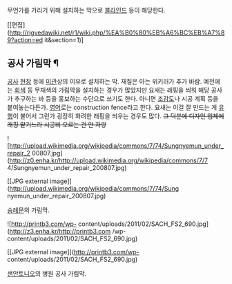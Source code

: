 무언가를 가리기 위해 설치하는 막으로 [블라인드](%EB%B8%94%EB%9D%BC%EC%9D%B8%EB%93%9C.md) 등이
해당한다.

[[편집](http://rigvedawiki.net/r1/wiki.php/%EA%B0%80%EB%A6%BC%EB%A7%89?action=ed
it&section=1)]

## 공사 가림막 ¶

[공사](%EA%B3%B5%EC%82%AC.md) [현장](%ED%98%84%EC%9E%A5.md) 등에
[미관](%EB%AF%B8%EA%B4%80.md)상의 이유로 설치하는 막. 재질은 아는 위키러가 추가 바람. 예전에는
[회색](%ED%9A%8C%EC%83%89.md) 등 무채색의 가림막을 설치하는 경우가 많았지만 요새는 래핑을 씌워 해당 공사가
추구하는 바 등을 홍보하는 수단으로 쓰기도 한다. 아니면 [조감도](%EC%A1%B0%EA%B0%90%EB%8F%84.md)나 시공
계획 등을 붙여놓는다든가. [영어](%EC%98%81%EC%96%B4.md)로는 construction fence라고 한다. 요새는
이걸 잘 만드는 게 [유행](%EC%9C%A0%ED%96%89.md)이 불어서 그런가 굉장히 화려한 래핑을 씌우는 경우도 많다.
<del>그 덕분에 디자인 업체에 래핑 맡기느라 시공비 오르는 건 안 자랑</del>

  

![http://upload.wikimedia.org/wikipedia/commons/7/74/Sungnyemun_under_repair_2
00807.jpg](http://z0.enha.kr/http://upload.wikimedia.org/wikipedia/commons/7/7
4/Sungnyemun_under_repair_200807.jpg)

[[JPG external image]](http://upload.wikimedia.org/wikipedia/commons/7/74/Sung
nyemun_under_repair_200807.jpg)

  
[숭례문](%EC%88%AD%EB%A1%80%EB%AC%B8.md)의 가림막.

  

![http://printb3.com/wp-
content/uploads/2011/02/SACH_FS2_690.jpg](http://z3.enha.kr/http://printb3.com
/wp-content/uploads/2011/02/SACH_FS2_690.jpg)

[[JPG external image]](http://printb3.com/wp-
content/uploads/2011/02/SACH_FS2_690.jpg)

  
[샌안토니오](%EC%83%8C%EC%95%88%ED%86%A0%EB%8B%88%EC%98%A4.md)의 병원 공사 가림막.

